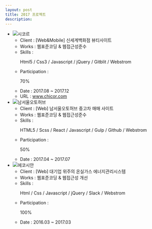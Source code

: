```yaml
---
layout: post
title: 2017 프로젝트
description: 
---
```

 <ul class="projects-list">
  <li>
         <div class="img-box"><img src="assets/images/projects/img_pf21.jpg" alt="시코르" /></div>
         <ul class="txt_info">
             <li><span>Client : </span>[Web&Mobile] 신세계백화점 뷰티사이트</li>
             <li><span>Works : </span>웹표준코딩 &amp; 웹접근성준수</li>
             <li><span>Skills :</span> <p>Html5 / Css3 / Javascript / jQuery / Gitblit / Webstrom</p></li>
             <li><span>Participation : </span><p class="percent" style="width:70%">70%</p></li>
             <li><span>Date : </span>2017.08 ~ 2017.12</li>
             <li><span>URL : </span><a href="http://chicor.com" target="_blank">www.chicor.com</a></li>
         </ul>
     </li>
     <li>
         <div class="img-box"><img src="assets/images/projects/img_pf20.jpg" alt="남서울오토허브" /></div>
         <ul class="txt_info">
             <li><span>Client : </span>[Web] 남서울오토허브 중고차 매매 사이트</li>
             <li><span>Works : </span>웹표준코딩 &amp; 웹접근성준수</li>
             <li><span>Skills :</span> <p>HTML5 / Scss / React / Javascript / Gulp / Github / Webstrom</p></li>
             <li><span>Participation : </span><p class="percent" style="width:50%">50%</p></li>
             <li><span>Date : </span>2017.04 ~ 2017.07</li>
         </ul>
     </li>
     <li>
         <div class="img-box"><img src="assets/images/projects/img_pf19.jpg" alt="에코시안" /></div>
         <ul class="txt_info">
             <li><span>Client : </span>[Web] 대기업 위주의 온실가스 에너지관리시스템</li>
             <li><span>Works : </span>웹표준코딩 &amp; 웹접근성 개선</li>
             <li><span>Skills :</span> <p>Html / Css / Javascript / jQuery / Slack / Webstrom</p></li>
             <li><span>Participation : </span><p class="percent" style="width:100%">100%</p></li>
             <li><span>Date : </span>2016.03 ~ 2017.03</li>
         </ul>
     </li>
 </ul>
